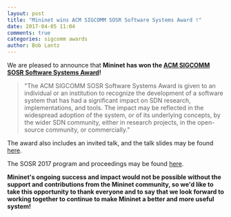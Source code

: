 ```yaml
---
layout: post
title: "Mininet wins ACM SIGCOMM SOSR Software Systems Award !"
date: 2017-04-05 11:04
comments: true
categories: sigcomm awards
author: Bob Lantz
---
```

We are pleased to announce that **Mininet has won the
[ACM SIGCOMM SOSR Software Systems Award][1]!**

> "The ACM SIGCOMM SOSR Software Systems Award is given to an individual
> or an institution to recognize the development of a software system
> that has had a significant impact on SDN research, implementations,
> and tools. The impact may be reflected in the widespread adoption of
> the system, or of its underlying concepts, by the wider SDN community,
> either in research projects, in the open-source community, or
> commercially."

The award also includes an invited talk, and the talk slides may be found
[here][2].

The SOSR 2017 program and proceedings may be found [here][3].

**Mininet's ongoing success and impact would not be possible without the
support and contributions from the Mininet community, so we'd like to
take this opportunity to thank everyone and to say that we look
forward to working together to continue to make Mininet a better and
more useful system!**

[1]: http://conferences.sigcomm.org/sosr/2017/award.html
[2]: https://github.com/mininet/mininet/wiki/Publications#presentations-and-slides
[3]: http://conferences.sigcomm.org/sosr/2017/program.html
